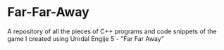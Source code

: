 # Far-Far-Away
A repository of all the pieces of C++ programs and code snippets of the game I created using Unrdal Engije 5 - "Far Far Away"
